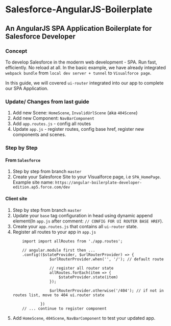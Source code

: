 # Salesforce-AngularJS-Boilerplate
## An AngularJS SPA Application Boilerplate for Salesforce Developer
### Concept 
To develop Salesforce in the moderm web development - SPA. 
Run fast, efficiently. No reload at all.
In the basic example, we have already integrated `webpack bundle` from `local dev server + tunnel` to `Visualforce page`.

In this guide, we will covered `ui-router` integrated into our app to complete our SPA Application.
 
### Update/ Changes from last guide
1. Add new Scene: `HomeScene`, `InvalidUrlScene` (aka `404Scene`)
2. Add new Component: `NavBarComponent`
3. Add `app.routes.js` - config all routes
4. Update `app.js` - register routes, config base href, register new components and scenes.


### Step by Step
#### From `Salesforce`
1. Step by step from branch `master`
2. Create your Salesforce Site to your Visualforce page, i.e `SPA_HomePage`. Example site name: `https://angular-boilerplate-developer-edition.ap5.force.com/dev`
#### Client site
1. Step by step from branch `master`
2. Update your `base` tag configuration in head using dynamic append element(In `app.js` after comment: `// CONFIG FOR UI ROUTER BASE HREF`).
3. Create your `app.routes.js` that contains all `ui-router` state. 
4. Register all routes to your app in `app.js`
    ```
        import import allRoutes from './app.routes';
        
        // angular.module first then ...
        .config(($stateProvider, $urlRouterProvider) => {
                    $urlRouterProvider.when('', '/'); // default route
        
                    // register all router state
                    allRoutes.forEach(item => {
                        $stateProvider.state(item)
                    });
        
                    $urlRouterProvider.otherwise('/404'); // if not in routes list, move to 404 ui.router state
        
                })
        // ... continue to register component
    ```
5. Add `HomeScene`, `404Scene`, `NavBarComponent` to test your updated app.

     
    
    